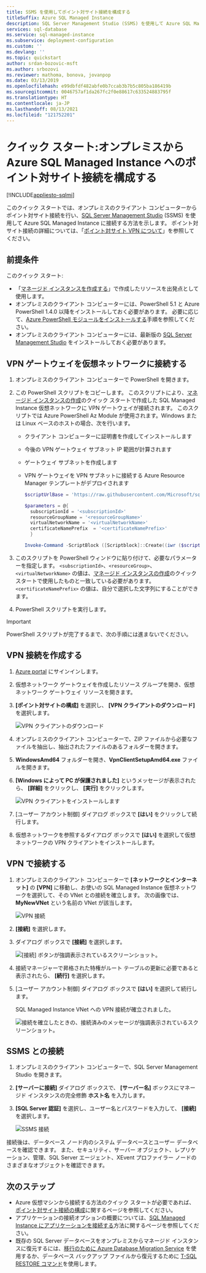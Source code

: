 ```yaml
---
title: SSMS を使用してポイント対サイト接続を構成する
titleSuffix: Azure SQL Managed Instance
description: SQL Server Management Studio (SSMS) を使用して Azure SQL Managed Instance に接続します。オンプレミスのクライアント コンピューターからポイント対サイト接続を行います。
services: sql-database
ms.service: sql-managed-instance
ms.subservice: deployment-configuration
ms.custom: ''
ms.devlang: ''
ms.topic: quickstart
author: srdan-bozovic-msft
ms.author: srbozovi
ms.reviewer: mathoma, bonova, jovanpop
ms.date: 03/13/2019
ms.openlocfilehash: e99dbfdf482abfe0b7ccab3b7b5c805ba186419b
ms.sourcegitcommit: 0046757af1da267fc2f0e88617c633524883795f
ms.translationtype: HT
ms.contentlocale: ja-JP
ms.lasthandoff: 08/13/2021
ms.locfileid: "121752201"
---
```

# <a name="quickstart-configure-a-point-to-site-connection-to-azure-sql-managed-instance-from-on-premises"></a>クイック スタート:オンプレミスから Azure SQL Managed Instance へのポイント対サイト接続を構成する
[!INCLUDE[appliesto-sqlmi](../includes/appliesto-sqlmi.md)]

このクイック スタートでは、オンプレミスのクライアント コンピューターからポイント対サイト接続を行い、[SQL Server Management Studio](/sql/ssms/sql-server-management-studio-ssms) (SSMS) を使用して Azure SQL Managed Instance に接続する方法を示します。 ポイント対サイト接続の詳細については、「[ポイント対サイト VPN について](../../vpn-gateway/point-to-site-about.md)」を参照してください。

## <a name="prerequisites"></a>前提条件

このクイック スタート:

- 「[マネージド インスタンスを作成する](instance-create-quickstart.md)」で作成したリソースを出発点として使用します。
- オンプレミスのクライアント コンピューターには、PowerShell 5.1 と Azure PowerShell 1.4.0 以降をインストールしておく必要があります。 必要に応じて、[Azure PowerShell モジュールをインストールする](/powershell/azure/install-az-ps#install-the-azure-powershell-module)手順を参照してください。
- オンプレミスのクライアント コンピューターには、最新版の [SQL Server Management Studio](/sql/ssms/sql-server-management-studio-ssms) をインストールしておく必要があります。

## <a name="attach-a-vpn-gateway-to-a-virtual-network"></a>VPN ゲートウェイを仮想ネットワークに接続する

1. オンプレミスのクライアント コンピューターで PowerShell を開きます。

2. この PowerShell スクリプトをコピーします。 このスクリプトにより、[マネージド インスタンスの作成](instance-create-quickstart.md)のクイック スタートで作成した SQL Managed Instance 仮想ネットワークに VPN ゲートウェイが接続されます。 このスクリプトでは Azure PowerShell Az Module が使用されます。Windows または Linux ベースのホストの場合、次を行います。

   - クライアント コンピューターに証明書を作成してインストールします
   - 今後の VPN ゲートウェイ サブネット IP 範囲が計算されます
   - ゲートウェイ サブネットを作成します
   - VPN ゲートウェイを VPN サブネットに接続する Azure Resource Manager テンプレートがデプロイされます

     ```powershell
     $scriptUrlBase = 'https://raw.githubusercontent.com/Microsoft/sql-server-samples/master/samples/manage/azure-sql-db-managed-instance/attach-vpn-gateway'

     $parameters = @{
       subscriptionId = '<subscriptionId>'
       resourceGroupName = '<resourceGroupName>'
       virtualNetworkName = '<virtualNetworkName>'
       certificateNamePrefix  = '<certificateNamePrefix>'
       }

     Invoke-Command -ScriptBlock ([Scriptblock]::Create((iwr ($scriptUrlBase+'/attachVPNGateway.ps1?t='+ [DateTime]::Now.Ticks)).Content)) -ArgumentList $parameters, $scriptUrlBase
     ```

3. このスクリプトを PowerShell ウィンドウに貼り付けて、必要なパラメーターを指定します。 `<subscriptionId>`、`<resourceGroup>`、`<virtualNetworkName>` の値は、[マネージド インスタンスの作成](instance-create-quickstart.md)のクイック スタートで使用したものと一致している必要があります。 `<certificateNamePrefix>` の値は、自分で選択した文字列にすることができます。

4. PowerShell スクリプトを実行します。

> [!IMPORTANT]
> PowerShell スクリプトが完了するまで、次の手順には進まないでください。

## <a name="create-a-vpn-connection"></a>VPN 接続を作成する

1. [Azure portal](https://portal.azure.com/) にサインインします。
2. 仮想ネットワーク ゲートウェイを作成したリソース グループを開き、仮想ネットワーク ゲートウェイ リソースを開きます。
3. **[ポイント対サイトの構成]** を選択し、 **[VPN クライアントのダウンロード]** を選択します。

    ![VPN クライアントのダウンロード](./media/point-to-site-p2s-configure/download-vpn-client.png)  
4. オンプレミスのクライアント コンピューターで、ZIP ファイルから必要なファイルを抽出し、抽出されたファイルのあるフォルダーを開きます。
5. **WindowsAmd64** フォルダーを開き、**VpnClientSetupAmd64.exe** ファイルを開きます。
6. **[Windows によって PC が保護されました]** というメッセージが表示されたら、 **[詳細]** をクリックし、 **[実行]** をクリックします。

    ![VPN クライアントをインストールします](./media/point-to-site-p2s-configure/vpn-client-defender.png)
7. [ユーザー アカウント制御] ダイアログ ボックスで **[はい]** をクリックして続行します。
8. 仮想ネットワークを参照するダイアログ ボックスで **[はい]** を選択して仮想ネットワークの VPN クライアントをインストールします。

## <a name="connect-to-the-vpn-connection"></a>VPN で接続する

1. オンプレミスのクライアント コンピューターで **[ネットワークとインターネット]** の **[VPN]** に移動し、お使いの SQL Managed Instance 仮想ネットワークを選択して、その VNet との接続を確立します。 次の画像では、**MyNewVNet** という名前の VNet が該当します。

    ![VPN 接続](./media/point-to-site-p2s-configure/vpn-connection.png)  
2. **[接続]** を選択します。
3. ダイアログ ボックスで **[接続]** を選択します。

    ![[接続] ボタンが強調表示されているスクリーンショット。](./media/point-to-site-p2s-configure/vpn-connection2.png)  
4. 接続マネージャーで昇格された特権がルート テーブルの更新に必要であると表示されたら、 **[続行]** を選択します。
5. [ユーザー アカウント制御] ダイアログ ボックスで **[はい]** を選択して続行します。

   SQL Managed Instance VNet への VPN 接続が確立されました。

    ![接続を確立したときの、接続済みのメッセージが強調表示されているスクリーンショット。](./media/point-to-site-p2s-configure/vpn-connection-succeeded.png)  

## <a name="connect-with-ssms"></a>SSMS との接続

1. オンプレミスのクライアント コンピューターで、SQL Server Management Studio を開きます。
2. **[サーバーに接続]** ダイアログ ボックスで、 **[サーバー名]** ボックスにマネージド インスタンスの完全修飾 **ホスト名** を入力します。
3. **[SQL Server 認証]** を選択し、ユーザー名とパスワードを入力して、 **[接続]** を選択します。

    ![SSMS 接続](./media/point-to-site-p2s-configure/ssms-connect.png)  

接続後は、データベース ノード内のシステム データベースとユーザー データベースを確認できます。 また、セキュリティ、サーバー オブジェクト、レプリケーション、管理、SQL Server エージェント、XEvent プロファイラー ノードのさまざまなオブジェクトを確認できます。

## <a name="next-steps"></a>次のステップ

- Azure 仮想マシンから接続する方法のクイック スタートが必要であれば、[ポイント対サイト接続の構成](point-to-site-p2s-configure.md)に関するページを参照してください。
- アプリケーションの接続オプションの概要については、[SQL Managed Instance にアプリケーションを接続する](connect-application-instance.md)方法に関するページを参照してください。
- 既存の SQL Server データベースをオンプレミスからマネージド インスタンスに復元するには、[移行のために Azure Database Migration Service](../../dms/tutorial-sql-server-to-managed-instance.md) を使用するか、データベース バックアップ ファイルから復元するために [T-SQL RESTORE コマンド](restore-sample-database-quickstart.md)を使用します。
